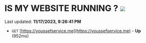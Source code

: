 # IS MY WEBSITE RUNNING ? [![](https://img.shields.io/static/v1?label=Sponsor&message=%E2%9D%A4&logo=GitHub&color=%23fe8e86)](https://github.com/sponsors/<username>)

Last updated: **11/17/2023, 9:26:41 PM**

- `GET` [https://youssefservice.me](https://youssefservice.me) - **Up** (952ms)
